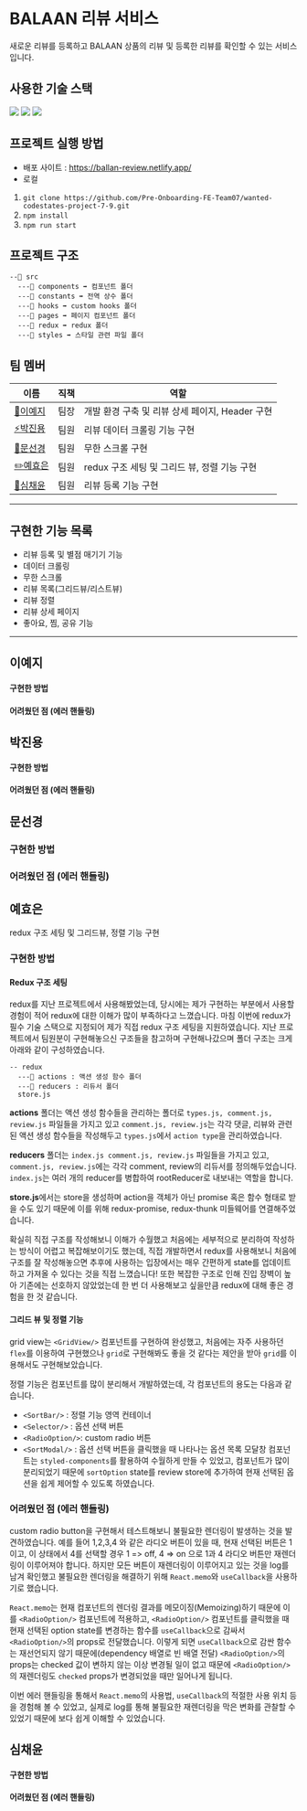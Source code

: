 # BALAAN 리뷰 서비스

새로운 리뷰를 등록하고 BALAAN 상품의 리뷰 및 등록한 리뷰를 확인할 수 있는 서비스입니다.

## 사용한 기술 스택
<img src="https://img.shields.io/badge/React-61DAFB.svg?&style=for-the-badge&logo=React&logoColor=000"/> <img src="https://img.shields.io/badge/Redux-7248B6.svg?&style=for-the-badge&logo=Redux&logoColor=fff"/> <img src="https://img.shields.io/badge/Styled Components-E6526F.svg?&style=for-the-badge&logo=StyledComponents&logoColor=fff"/>

## 프로젝트 실행 방법

- 배포 사이트 : https://ballan-review.netlify.app/
- 로컬 
1. `git clone https://github.com/Pre-Onboarding-FE-Team07/wanted-codestates-project-7-9.git`
2. `npm install`
3. `npm run start`

   
## 프로젝트 구조

```
--📁 src
  ---📁 components ➡ 컴포넌트 폴더
  ---📁 constants ➡ 전역 상수 폴더
  ---📁 hooks ➡ custom hooks 폴더
  ---📁 pages ➡ 페이지 컴포넌트 폴더
  ---📁 redux ➡ redux 폴더
  ---📁 styles ➡ 스타일 관련 파일 폴더
```

## 팀 멤버

| 이름                                       | 직책 | 역할                                       |
| ------------------------------------------ | ---- | ----------------------------------- |
| [🔨이예지](https://github.com/Lee-ye-ji)   | 팀장| 개발 환경 구축 및 리뷰 상세 페이지, Header 구현 |
| [⚡️박진용](https://github.com/jinyongp)   | 팀원 | 리뷰 데이터 크롤링 기능 구현      |       
| [🎨문선경](https://github.com/dev-seomoon) | 팀원 | 무한 스크롤 구현        |
| [✏️예효은](https://github.com/ye-yo)       | 팀원 | redux 구조 세팅 및 그리드 뷰, 정렬 기능 구현            |
| [🚀심채윤](https://github.com/Lela12)      | 팀원 | 리뷰 등록 기능 구현             |


---

## 구현한 기능 목록

- 리뷰 등록 및 별점 매기기 기능
- 데이터 크롤링
- 무한 스크롤
- 리뷰 목록(그리드뷰/리스트뷰)
- 리뷰 정렬
- 리뷰 상세 페이지
- 좋아요, 찜, 공유 기능
---


## 이예지

#### 구현한 방법

#### 어려웠던 점 (에러 핸들링)


## 박진용

#### 구현한 방법

#### 어려웠던 점 (에러 핸들링)


## 문선경

### 구현한 방법

### 어려웠던 점 (에러 핸들링)


## 예효은

redux 구조 세팅 및 그리드뷰, 정렬 기능 구현
### 구현한 방법
#### Redux 구조 세팅
redux를 지난 프로젝트에서 사용해봤었는데, 당시에는 제가 구현하는 부분에서 사용할 경험이 적어 redux에 대한 이해가 많이 부족하다고 느꼈습니다. 마침 이번에 redux가 필수 기술 스택으로 지정되어 제가 직접 redux 구조 세팅을 지원하였습니다. 지난 프로젝트에서 팀원분이 구현해놓으신 구조들을 참고하며 구현해나갔으며 폴더 구조는 크게 아래와 같이 구성하였습니다.
```
-- redux
  ---📂 actions : 액션 생성 함수 폴더
  ---📂 reducers : 리듀서 폴더
  store.js 
```
**actions** 폴더는 액션 생성 함수들을 관리하는 폴더로 `types.js, comment.js, review.js` 파일들을 가지고 있고 `comment.js, review.js`는 각각 댓글, 리뷰와 관련된 액션 생성 함수들을 작성해두고 `types.js`에서 `action type`을 관리하였습니다.

**reducers** 폴더는 `index.js comment.js, review.js` 파일들을 가지고 있고, `comment.js, review.js`에는 각각 comment, review의 리듀서를 정의해두었습니다. `index.js`는 여러 개의 reducer를 병합하여 rootReducer로 내보내는 역할을 합니다.

**store.js**에서는 store을 생성하며 action을 객체가 아닌 promise 혹은 함수 형태로 받을 수도 있기 때문에 이를 위해 redux-promise, redux-thunk 미들웨어를 연결해주었습니다.

확실히 직접 구조를 작성해보니 이해가 수월했고 처음에는 세부적으로 분리하여 작성하는 방식이 어렵고 복잡해보이기도 했는데, 직접 개발하면서 redux를 사용해보니 처음에 구조를 잘 작성해놓으면 추후에 사용하는 입장에서는 매우 간편하게 state를 업데이트하고 가져올 수 있다는 것을 직접 느꼈습니다! 또한 복잡한 구조로 인해 진입 장벽이 높아 기존에는 선호하지 않았었는데 한 번 더 사용해보고 싶을만큼 redux에 대해 좋은 경험을 한 것 같습니다.

#### 그리드 뷰 및 정렬 기능
grid view는 `<GridView/>` 컴포넌트를 구현하여 완성했고, 처음에는 자주 사용하던 `flex`를 이용하여 구현했으나 `grid`로 구현해봐도 좋을 것 같다는 제안을 받아 `grid`를 이용해서도 구현해보았습니다. 

정렬 기능은 컴포넌트를 많이 분리해서 개발하였는데, 각 컴포넌트의 용도는 다음과 같습니다.
- `<SortBar/>` : 정렬 기능 영역 컨테이너
- `<Selector/>` : 옵션 선택 버튼
- `<RadioOption/>`: custom radio 버튼
- `<SortModal/>` : 옵션 선택 버튼을 클릭했을 때 나타나는 옵션 목록 모달창
컴포넌트는 `styled-components`를 활용하여 수월하게 만들 수 있었고, 컴포넌트가 많이 분리되었기 때문에 `sortOption` state를 review store에 추가하여 현재 선택된 옵션을 쉽게 제어할 수 있도록 하였습니다.

### 어려웠던 점 (에러 핸들링)
custom radio button을 구현해서 테스트해보니 불필요한 렌더링이 발생하는 것을 발견하였습니다. 
예를 들어 1,2,3,4 와 같은 라디오 버튼이 있을 때, 현재 선택된 버튼은 1이고, 이 상태에서 4를 선택할 경우 1 => off, 4 => on 으로 1과 4 라디오 버튼만 재렌더링이 이루어져야 합니다. 
하지만 모든 버튼이 재렌더링이 이루어지고 있는 것을 log를 남겨 확인했고 불필요한 렌더링을 해결하기 위해 `React.memo`와 `useCallback`을 사용하기로 했습니다.

`React.memo`는 현재 컴포넌트의 렌더링 결과를 메모이징(Memoizing)하기 때문에 이를 `<RadioOption/>` 컴포넌트에 적용하고, `<RadioOption/>` 컴포넌트를 클릭했을 때 현재 선택된 option state를 변경하는 함수를 `useCallback`으로 감싸서 `<RadioOption/>`의 props로 전달했습니다. 이렇게 되면 `useCallback`으로 감싼 함수는 재선언되지 않기 때문에(dependency 배열로 빈 배열 전달) `<RadioOption/>`의 props는 checked 값이 변하지 않는 이상 변경될 일이 없고 때문에 `<RadioOption/>`의 재렌더링도 `checked` props가 변경되었을 때만 일어나게 됩니다. 

이번 에러 핸들링을 통해서 `React.memo`의 사용법, `useCallback`의 적절한 사용 위치 등을 경험해 볼 수 있었고, 실제로 log를 통해 불필요한 재렌더링을 막은 변화를 관찰할 수 있었기 때문에 보다 쉽게 이해할 수 있었습니다.

## 심채윤

#### 구현한 방법

#### 어려웠던 점 (에러 핸들링)
